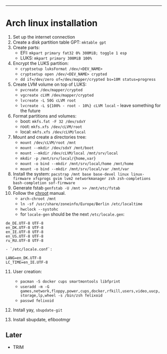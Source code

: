 ---

# Arch linux installation

1. Set up the internet connection
2. Create a disk partition table GPT: `mktable gpt`
3. Create parts:
    - EFI: `mkpart primary fat32 0% 300MiB; toggle 1 esp`
    - LUKS: `mkpart primary 300MiB 100%`
4. Encrypt the LUKS partition:
    - `cryptsetup luksFormat /dev/<DEV_NAME>`
    - `cryptsetup open /dev/<DEV_NAME> crypted`
    - `dd if=/dev/zero of=/dev/mapper/crypted bs=10M status=progress`
5. Create LVM volume on top of LUKS:
    - `pvcreate /dev/mapper/crypted`
    - `vgcreate cLVM /dev/mapper/crypted`
    - `lvcreate -L 50G cLVM root`
    - `lvcreate -L ${100% - root - 10%} cLVM local` - leave something for the future
6. Format partitions and volumes:
    - boot: `mkfs.fat -F 32 /dev/sdxY`
    - root: `mkfs.xfs /dev/cLVM/root`
    - local: `mkfs.xfs /dev/cLVM/local`
7. Mount and create a directories tree:
    - `mount /dev/cLVM/root /mnt`
    - `mount --mkdir /dev/sdxY /mnt/boot`
    - `mount --mkdir /dev/cLVM/local /mnt/srv/local`
    - `mkdir -p /mnt/srv/local/{home,var}`
    - `mount -o bind --mkdir /mnt/srv/local/home /mnt/home`
    - `mount -o bind --mkdir /mnt/srv/local/var /mnt/var`
8. Install the system: `pacstrap /mnt base base-devel linux linux-firmware xfsprogs gvim lvm2 networkmanager zsh zsh-completions bash-completion sof-firmware`
9. Generate fstab `genfstab -U /mnt >> /mnt/etc/fstab`
10. Follow the [chroot](https://wiki.archlinux.org/title/Installation_guide#Chroot) manual.
    - `arch-chroot /mnt`
    - `ln -sf /usr/share/zoneinfo/Europe/Berlin /etc/localtime`
    - `hwclock --systohc`
    - for `locale-gen` should be the next `/etc/locale.gen`:

```
de_DE.UTF-8 UTF-8
en_DK.UTF-8 UTF-8
en_IE.UTF-8 UTF-8
en_US.UTF-8 UTF-8
ru_RU.UTF-8 UTF-8
```

    - `/etc/locale.conf`:

```
LANG=en_DK.UTF-8
LC_TIME=en_IE.UTF-8
```

11. User creation:
    - `pacman -S docker cups smartmontools libfprint`
    - `useradd -m -G games,network,floppy,power,cups,docker,rfkill,users,video,uucp,storage,lp,wheel -s /bin/zsh felixoid`
    - `passwd felixoid`

12. Install yay, `sbupdate-git`

13. Install sbupdate, efibootmgr

## Later
- TRIM
